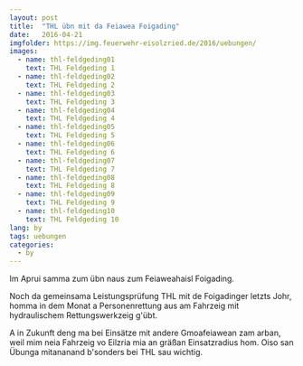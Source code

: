 ```yaml
---
layout: post
title:  "THL übn mit da Feiawea Foigading"
date:   2016-04-21
imgfolder: https://img.feuerwehr-eisolzried.de/2016/uebungen/
images:
  - name: thl-feldgeding01
    text: THL Feldgeding 1
  - name: thl-feldgeding02
    text: THL Feldgeding 2
  - name: thl-feldgeding03
    text: THL Feldgeding 3
  - name: thl-feldgeding04
    text: THL Feldgeding 4
  - name: thl-feldgeding05
    text: THL Feldgeding 5
  - name: thl-feldgeding06
    text: THL Feldgeding 6
  - name: thl-feldgeding07
    text: THL Feldgeding 7
  - name: thl-feldgeding08
    text: THL Feldgeding 8
  - name: thl-feldgeding09
    text: THL Feldgeding 9
  - name: thl-feldgeding10
    text: THL Feldgeding 10
lang: by
tags: uebungen
categories:
  - by
---
```

Im Aprui samma zum übn naus zum Feiaweahaisl Foigading.

Noch da gemeinsama Leistungsprüfung THL mit de Foigadinger letzts Johr, homma in dem Monat a Personenrettung aus am Fahrzeig mit hydraulischem Rettungswerkzeig g'übt.

A in Zukunft deng ma bei Einsätze mit andere Gmoafeiawean zam arban, weil mim neia Fahrzeig vo Eilzria mia an gräßan Einsatzradius hom. Oiso san Übunga mitananand b'sonders bei THL sau wichtig.
